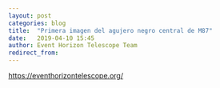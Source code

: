 ```yaml
---
layout: post
categories: blog
title:  "Primera imagen del agujero negro central de M87"
date:   2019-04-10 15:45
author: Event Horizon Telescope Team
redirect_from:
---
```


https://eventhorizontelescope.org/
